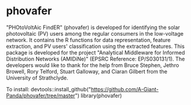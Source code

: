 # phovafer
"PHOtoVoltAic FindER" (phovafer) is developed for identifying the solar photovoltaic (PV) users among the regular consumers in the low-voltage network. It contains the R functions for data representation, feature extraction, and PV users' classification using the extracted features. 
This package is developed for the project "Analytical Middleware for Informed Distribution Networks (AMIDiNe)" (EPSRC Reference: EP/S030131/1). The developers would like to thank for the help from Bruce Stephen, Jethro Browell, Rory Telford, Stuart Galloway, and Ciaran Gilbert from the University of Strathclyde.

To install: 
devtools::install_github("https://github.com/A-Giant-Panda/phovafer/tree/master")
library(phovafer)
